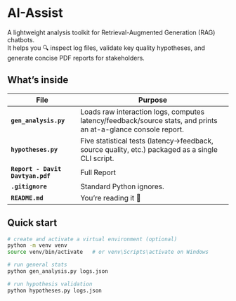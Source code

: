 # AI-Assist

A lightweight analysis toolkit for Retrieval-Augmented Generation (RAG) chatbots.  
It helps you 🔍 inspect log files, validate key quality hypotheses, and generate concise PDF reports for stakeholders.

## What’s inside

| File | Purpose |
|------|---------|
| **`gen_analysis.py`** | Loads raw interaction logs, computes latency/feedback/source stats, and prints an at-a-glance console report. |
| **`hypotheses.py`**  | Five statistical tests (latency→feedback, source quality, etc.) packaged as a single CLI script. |
| **`Report - Davit Davtyan.pdf`** | Full Report |
| **`.gitignore`** | Standard Python ignores. |
| **`README.md`** | You’re reading it 🙂 |

## Quick start

```bash
# create and activate a virtual environment (optional)
python -m venv venv
source venv/bin/activate   # or venv\Scripts\activate on Windows

# run general stats
python gen_analysis.py logs.json

# run hypothesis validation
python hypotheses.py logs.json
